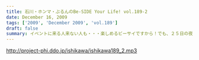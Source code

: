 ```yaml
---
title: 石川・ホンマ・ぶるんのBe-SIDE Your Life! vol.189-2
date: December 16, 2009
tags: ['2009', 'December 2009', 'vol.189']
draft: false
summary: イベントに来る人来ない人も・・・楽しめるビーサイですから！でも、２５日の夜にかけて余力があったら是非とも歌舞伎町に飛び出そう～～～。とはいっても準備に追われる人々のお話が続く。NAMAE
---
```


http://project-phi.ddo.jp/ishikawa/ishikawa189_2.mp3